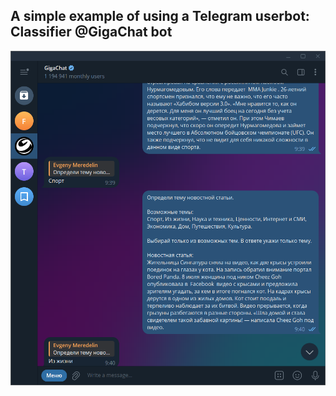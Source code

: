 ## A simple example of using a Telegram userbot: Classifier @GigaChat bot

![plot](assets/screenshot.png)